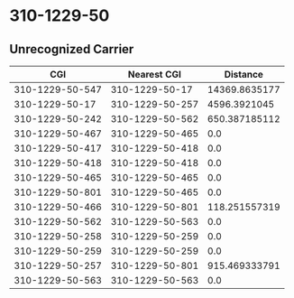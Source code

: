 # 310-1229-50
## Unrecognized Carrier


| CGI | Nearest CGI | Distance |
|-----|-------------|----------|
| 310-1229-50-547 | 310-1229-50-17 | 14369.8635177 |
| 310-1229-50-17 | 310-1229-50-257 | 4596.3921045 |
| 310-1229-50-242 | 310-1229-50-562 | 650.387185112 |
| 310-1229-50-467 | 310-1229-50-465 | 0.0 |
| 310-1229-50-417 | 310-1229-50-418 | 0.0 |
| 310-1229-50-418 | 310-1229-50-418 | 0.0 |
| 310-1229-50-465 | 310-1229-50-465 | 0.0 |
| 310-1229-50-801 | 310-1229-50-465 | 0.0 |
| 310-1229-50-466 | 310-1229-50-801 | 118.251557319 |
| 310-1229-50-562 | 310-1229-50-563 | 0.0 |
| 310-1229-50-258 | 310-1229-50-259 | 0.0 |
| 310-1229-50-259 | 310-1229-50-259 | 0.0 |
| 310-1229-50-257 | 310-1229-50-801 | 915.469333791 |
| 310-1229-50-563 | 310-1229-50-563 | 0.0 |
